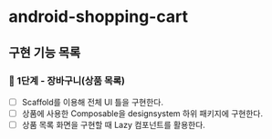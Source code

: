 # android-shopping-cart

## 구현 기능 목록

### 🚀 1단계 - 장바구니(상품 목록)
- [ ] Scaffold를 이용해 전체 UI 틀을 구현한다.
- [ ] 상품에 사용한 Composable을 designsystem 하위 패키지에 구현한다.
- [ ] 상품 목록 화면을 구현할 때 Lazy 컴포넌트를 활용한다.
